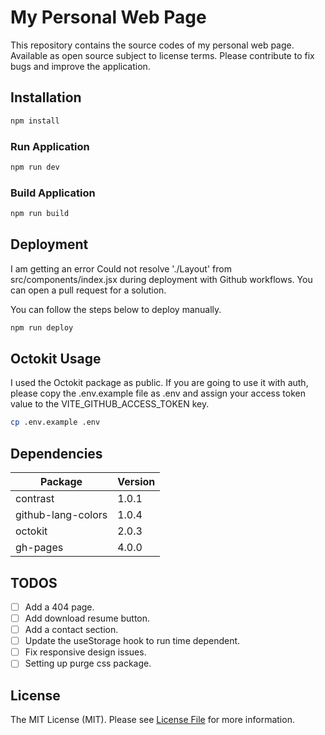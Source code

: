 # My Personal Web Page

This repository contains the source codes of my personal web page. Available as open source subject to license terms. Please contribute to fix bugs and improve the application.


## Installation


```bash
npm install
```

### Run Application


```bash
npm run dev
```

### Build Application
    
```bash
npm run build
```

## Deployment

I am getting an error Could not resolve './Layout' from src/components/index.jsx during deployment with Github workflows. You can open a pull request for a solution.

You can follow the steps below to deploy manually.
    
```bash
npm run deploy
```

## Octokit Usage

I used the Octokit package as public. If you are going to use it with auth, please copy the .env.example file as .env and assign your access token value to the VITE_GITHUB_ACCESS_TOKEN key.

```bash
cp .env.example .env
```


## Dependencies

| **Package**        | **Version** |
|--------------------|-------------|
| contrast           | 1.0.1       |
| github-lang-colors | 1.0.4       |
| octokit            | 2.0.3       |
| gh-pages           | 4.0.0       |



## TODOS

- [ ] Add a 404 page.
- [ ] Add download resume button.
- [ ] Add a contact section.
- [ ] Update the useStorage hook to run time dependent.
- [ ] Fix responsive design issues.
- [ ] Setting up purge css package.

## License
The MIT License (MIT). Please see [License File](https://github.com/aytacmalkoc/aytacmalkoc.github.io/blob/main/LICENSE.md) for more information.